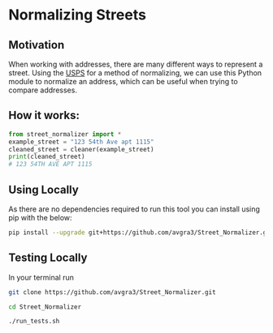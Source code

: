 # Normalizing Streets

## Motivation

When working with addresses, there are many different ways to represent a street.
Using the [USPS](https://pe.usps.com/text/pub28/28c1_001.htm) for a method of normalizing, we can use this Python module to normalize an address, which can be useful when trying to compare addresses.

## How it works:

```python
from street_normalizer import *
example_street = "123 54th Ave apt 1115"
cleaned_street = cleaner(example_street)
print(cleaned_street)
# 123 54TH AVE APT 1115
```

## Using Locally

As there are no dependencies required to run this tool you can install using pip with the below:

```bash
pip install --upgrade git+https://github.com/avgra3/Street_Normalizer.git
```

## Testing Locally

In your terminal run

```bash
git clone https://github.com/avgra3/Street_Normalizer.git

cd Street_Normalizer

./run_tests.sh
```

